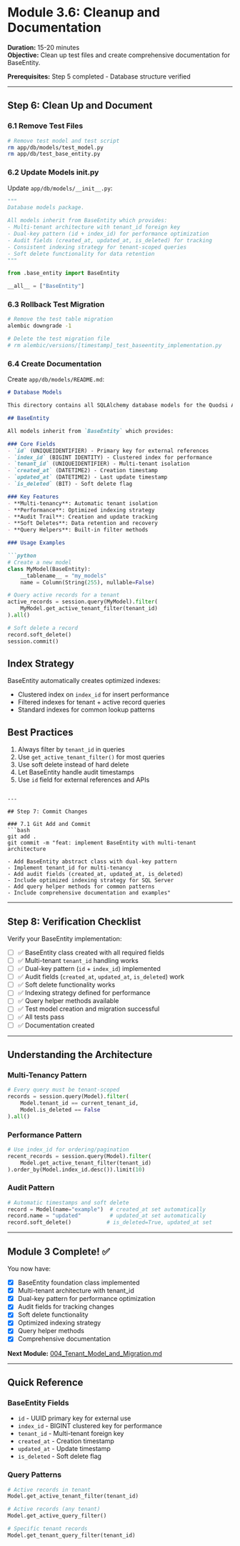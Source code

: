 # Module 3.6: Cleanup and Documentation

**Duration:** 15-20 minutes  
**Objective:** Clean up test files and create comprehensive documentation for BaseEntity.

**Prerequisites:** Step 5 completed - Database structure verified

---

## Step 6: Clean Up and Document

### 6.1 Remove Test Files
```bash
# Remove test model and test script
rm app/db/models/test_model.py
rm app/db/test_base_entity.py
```

### 6.2 Update Models __init__.py
Update `app/db/models/__init__.py`:

```python
"""
Database models package.

All models inherit from BaseEntity which provides:
- Multi-tenant architecture with tenant_id foreign key
- Dual-key pattern (id + index_id) for performance optimization  
- Audit fields (created_at, updated_at, is_deleted) for tracking
- Consistent indexing strategy for tenant-scoped queries
- Soft delete functionality for data retention
"""

from .base_entity import BaseEntity

__all__ = ["BaseEntity"]
```

### 6.3 Rollback Test Migration
```bash
# Remove the test table migration
alembic downgrade -1

# Delete the test migration file
# rm alembic/versions/[timestamp]_test_baseentity_implementation.py
```

### 6.4 Create Documentation
Create `app/db/models/README.md`:

```markdown
# Database Models

This directory contains all SQLAlchemy database models for the Quodsi API.

## BaseEntity

All models inherit from `BaseEntity` which provides:

### Core Fields
- `id` (UNIQUEIDENTIFIER) - Primary key for external references
- `index_id` (BIGINT IDENTITY) - Clustered index for performance
- `tenant_id` (UNIQUEIDENTIFIER) - Multi-tenant isolation
- `created_at` (DATETIME2) - Creation timestamp
- `updated_at` (DATETIME2) - Last update timestamp  
- `is_deleted` (BIT) - Soft delete flag

### Key Features
- **Multi-tenancy**: Automatic tenant isolation
- **Performance**: Optimized indexing strategy
- **Audit Trail**: Creation and update tracking
- **Soft Deletes**: Data retention and recovery
- **Query Helpers**: Built-in filter methods

### Usage Examples

```python
# Create a new model
class MyModel(BaseEntity):
    __tablename__ = "my_models"
    name = Column(String(255), nullable=False)

# Query active records for a tenant
active_records = session.query(MyModel).filter(
    MyModel.get_active_tenant_filter(tenant_id)
).all()

# Soft delete a record
record.soft_delete()
session.commit()
```

## Index Strategy

BaseEntity automatically creates optimized indexes:
- Clustered index on `index_id` for insert performance
- Filtered indexes for tenant + active record queries
- Standard indexes for common lookup patterns

## Best Practices

1. Always filter by `tenant_id` in queries
2. Use `get_active_tenant_filter()` for most queries
3. Use soft delete instead of hard delete
4. Let BaseEntity handle audit timestamps
5. Use `id` field for external references and APIs
```

---

## Step 7: Commit Changes

### 7.1 Git Add and Commit
```bash
git add .
git commit -m "feat: implement BaseEntity with multi-tenant architecture

- Add BaseEntity abstract class with dual-key pattern
- Implement tenant_id for multi-tenancy
- Add audit fields (created_at, updated_at, is_deleted)
- Include optimized indexing strategy for SQL Server
- Add query helper methods for common patterns
- Include comprehensive documentation and examples"
```

---

## Step 8: Verification Checklist

Verify your BaseEntity implementation:

- [ ] ✅ BaseEntity class created with all required fields
- [ ] ✅ Multi-tenant `tenant_id` handling works
- [ ] ✅ Dual-key pattern (`id` + `index_id`) implemented
- [ ] ✅ Audit fields (`created_at`, `updated_at`, `is_deleted`) work
- [ ] ✅ Soft delete functionality works
- [ ] ✅ Indexing strategy defined for performance
- [ ] ✅ Query helper methods available
- [ ] ✅ Test model creation and migration successful
- [ ] ✅ All tests pass
- [ ] ✅ Documentation created

---

## Understanding the Architecture

### Multi-Tenancy Pattern
```python
# Every query must be tenant-scoped
records = session.query(Model).filter(
    Model.tenant_id == current_tenant_id,
    Model.is_deleted == False
).all()
```

### Performance Pattern  
```python
# Use index_id for ordering/pagination
recent_records = session.query(Model).filter(
    Model.get_active_tenant_filter(tenant_id)
).order_by(Model.index_id.desc()).limit(10)
```

### Audit Pattern
```python
# Automatic timestamps and soft delete
record = Model(name="example")  # created_at set automatically
record.name = "updated"         # updated_at set automatically  
record.soft_delete()           # is_deleted=True, updated_at set
```

---

## Module 3 Complete! ✅

You now have:
- [x] BaseEntity foundation class implemented
- [x] Multi-tenant architecture with tenant_id
- [x] Dual-key pattern for performance optimization
- [x] Audit fields for tracking changes
- [x] Soft delete functionality
- [x] Optimized indexing strategy
- [x] Query helper methods
- [x] Comprehensive documentation

**Next Module:** [004_Tenant_Model_and_Migration.md](./004_Tenant_Model_and_Migration.md)

---

## Quick Reference

### BaseEntity Fields
- `id` - UUID primary key for external use
- `index_id` - BIGINT clustered key for performance  
- `tenant_id` - Multi-tenant foreign key
- `created_at` - Creation timestamp
- `updated_at` - Update timestamp
- `is_deleted` - Soft delete flag

### Query Patterns
```python
# Active records in tenant
Model.get_active_tenant_filter(tenant_id)

# Active records (any tenant)  
Model.get_active_query_filter()

# Specific tenant records
Model.get_tenant_query_filter(tenant_id)
```
